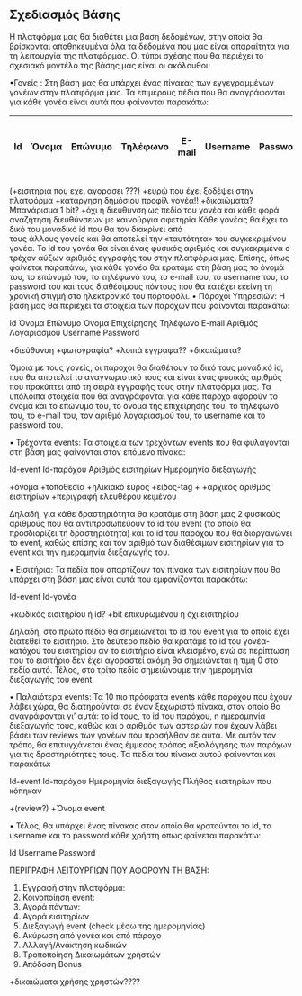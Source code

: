 ## Σχεδιασμός Βάσης

Η πλατφόρμα μας θα διαθέτει μια βάση δεδομένων, στην οποία θα βρίσκονται αποθηκευμένα όλα τα δεδομένα που μας είναι απαραίτητα για τη λειτουργία της πλατφόρμας.
Οι τύποι σχέσης που θα περιέχει το σχεσιακό μοντέλο της βάσης μας είναι οι ακόλουθοι:

•Γονείς :  Στη βάση μας θα υπάρχει ένας πίνακας των εγγεγραμμένων γονέων στην πλατφόρμα μας. Τα επιμέρους πέδια που θα αναγράφονται για κάθε γονέα  είναι αυτά που φαίνονται παρακάτω:

| Id | Όνομα | Επώνυμο | Τηλέφωνο | Ε-mail | Username | Password | Διαθέσιμοι Πόντοι | Χρήματα που έχει ξοδέψει στην πλατφόρμα
|----|-------|---------|----------|--------|----------|----------|-------------------|----------------------------------------|
          
(+εισιτηρια που εχει αγορασει ???)
+ευρώ που έχει ξοδέψει στην πλατφόρμα
+καταργηση δημόσιου προφίλ γονέα!! 
+δικαιώματα? Μπανάρισμα 1 bit?
+όχι η διεύθυνση ως πεδίο του γονέα και κάθε φορά αναζήτηση διευθύνσεων με καινούργια αφετηρία
         Κάθε γονέας θα έχει το δικό του μοναδικό id  που θα τον διακρίνει από   
         τους άλλους γονείς και θα αποτελεί την «ταυτότητα» του συγκεκριμένου
         γονέα. Το id του γονέα θα είναι ένας φυσικός αριθμός και συγκεκριμένα 
         ο τρέχον αύξων αριθμός εγγραφής του στην πλατφόρμα μας.
         Επίσης, όπως φαίνεται παραπάνω, για κάθε γονέα θα κρατάμε στη
         βάση μας το όνομά του, το επώνυμό του, το τηλέφωνό του, το e-mail 
         του, το username του, το password του και τους διαθέσιμους πόντους 
         που θα κατέχει εκείνη τη χρονική στιγμή στο ηλεκτρονικό του πορτοφόλι.
•	Πάροχοι Υπηρεσιών: Η βάση μας θα περιέχει τα στοιχεία των παρόχων που φαίνονται παρακάτω:

Id	Όνομα	Επώνυμο	Όνομα Επιχείρησης	Τηλέφωνο	E-mail	Αριθμός Λογαριασμού	Username	Password

+διεύθυνση
+φωτογραφία?
+λοιπά έγγραφα??
+δικαιώματα?

Όμοια με τους γονείς, οι πάροχοι θα διαθέτουν το δικό τους μοναδικό id, που θα αποτελεί το αναγνωριστικό τους και είναι ένας φυσικός αριθμός που προκύπτει από τη σειρά εγγραφής τους στην πλατφόρμα μας. Τα υπόλοιπα στοιχεία που θα αναγράφονται για κάθε πάροχο αφορούν το όνομα και το επώνυμό του, το όνομα της επιχείρησής του, το τηλέφωνό του, το e-mail του, τον αριθμό λογαριασμού του, το username  και το password του.

•	Τρέχοντα events:  Τα στοιχεία των τρεχόντων events που θα φυλάγονται στη βάση μας φαίνονται στον επόμενο πίνακα:

Id-event	Id-παρόχου	Αριθμός εισιτηρίων	Ημερομηνία διεξαγωγής

+όνομα
+τοποθεσία
+ηλικιακό εύρος
+είδος-tag
+
+αρχικός αριθμός εισιτηρίων
+περιγραφή ελευθέρου κειμένου

Δηλαδή, για κάθε δραστηριότητα θα κρατάμε στη βάση μας 2 φυσικούς αριθμούς που θα αντιπροσωπεύουν το id του event (το οποίο θα προσδιορίζει τη δραστηριότητα)  και το id του παρόχου που θα διοργανώνει το event, καθώς επίσης και τον αριθμό των διαθέσιμων εισιτηρίων για το event και την ημερομηνία διεξαγωγής του.

•	Εισιτήρια:  Τα πεδία που απαρτίζουν τον πίνακα των εισιτηρίων που θα υπάρχει στη βάση μας είναι αυτά που εμφανίζονται παρακάτω:

Id-event	Id-γονέα	

 +κωδικός εισιτηρίου ή id?
+bit επικυρωμένου η όχι εισιτηρίου

Δηλαδή, στο πρώτο πεδίο θα σημειώνεται το id του event για το οποίο έχει διατεθεί το εισιτήριο. Στο δεύτερο πεδίο θα κρατάμε το id του γονέα-κατόχου του εισιτηρίου αν το εισιτήριο είναι κλεισμένο, ενώ σε περίπτωση που το εισιτήριο δεν έχει αγοραστεί ακόμη θα σημειώνεται η τιμή 0 στο πεδίο αυτό. Τέλος, στο τρίτο πεδίο σημειώνουμε την ημερομηνία διεξαγωγής του event.

•	Παλαιότερα events: Τα 10 πιο πρόσφατα events κάθε παρόχου που έχουν λάβει χώρα, θα διατηρούνται σε έναν ξεχωριστό πίνακα, στον οποίο θα αναγράφονται γι’ αυτά:  το id τους, το id του παρόχου, η ημερομηνία διεξαγωγής τους, καθώς και ο αριθμός των αστεριών που έχουν λάβει βάσει των reviews των γονέων που προσήλθαν σε αυτά.
Με αυτόν τον τρόπο, θα επιτυγχάνεται ένας έμμεσος τρόπος αξιολόγησης των παρόχων για τις δραστηριότητες τους. Τα πεδία του πίνακα αυτού φαίνονται και παρακάτω:

Id-event	Id-παρόχου	Ημερομηνία διεξαγωγής	Πλήθος εισιτηρίων που κόπηκαν

+(review?)
+Όνομα event

•	Τέλος, θα υπάρχει ένας πίνακας στον οποίο θα κρατούνται το id, το username και το password κάθε χρήστη όπως φαίνεται παρακάτω:

Ιd	Username	Password


ΠΕΡΙΓΡΑΦΗ ΛΕΙΤΟΥΡΓΙΩΝ ΠΟΥ ΑΦΟΡΟΥΝ ΤΗ ΒΑΣΗ:

1.	Εγγραφή στην πλατφόρμα: 
2.	Κοινοποίηση event:
3.	Αγορά πόντων:
4.	Αγορά εισιτηρίων
5.	Διεξαγωγή event (check μέσω της ημερομηνίας)
6.	Aκύρωση από γονέα και από πάροχο
7.	Αλλαγή/Ανάκτηση κωδικών
8.	Tροποποίηση Δικαιωμάτων  χρηστών
9.	Απόδοση Bonus

+δικαιώματα χρήσης χρηστών????
